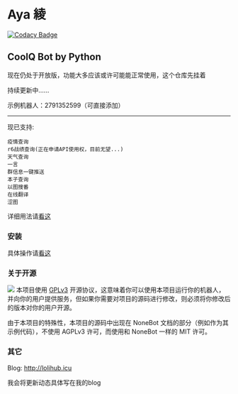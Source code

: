 # Aya 綾

[![Codacy Badge](https://api.codacy.com/project/badge/Grade/06a32769a78248109e94a4cfacf38719)](https://app.codacy.com/manual/Kyomotoi/Aya?utm_source=github.com&utm_medium=referral&utm_content=Kyomotoi/Aya&utm_campaign=Badge_Grade_Dashboard)

 CoolQ Bot by Python
---

现在仍处于开放版，功能大多应该或许可能能正常使用，这个仓库先挂着

持续更新中......

示例机器人：2791352599（可直接添加）

---

现已支持:

    疫情查询
    r6战绩查询(正在申请API使用权，目前无望...)
    天气查询
    一言
    群信息一键推送
    本子查询
    以图搜番
    在线翻译
    涩图
    
详细用法请[看这](https://lolihub.icu/#/robot/user)


### 安装
具体操作请[看这](https://lolihub.icu/#/robot/install)


### 关于开源
![](https://www.gnu.org/graphics/gplv3-88x31.png)
本项目使用 [GPLv3](https://github.com/Kyomotoi/Aya/blob/master/LICENSE) 开源协议，这意味着你可以使用本项目运行你的机器人，并向你的用户提供服务，但如果你需要对项目的源码进行修改，则必须将你修改后的版本对你的用户开源。

由于本项目的特殊性，本项目的源码中出现在 NoneBot 文档的部分（例如作为其示例代码），不使用 AGPLv3 许可，而使用和 NoneBot 一样的 MIT 许可。


### 其它
Blog: http://lolihub.icu

我会将更新动态具体写在我的blog
